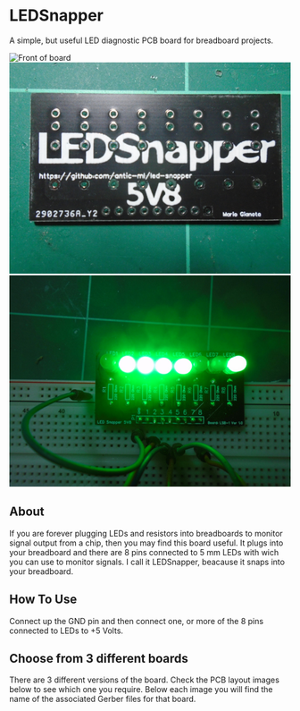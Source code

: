 # LEDSnapper
A simple, but useful LED diagnostic PCB board for breadboard projects.

![Front of board](images/font-lsb.JPG)
![Back of board](images/back-lsb.JPG)
![Breadboard](images/breadboard-shot.JPG)



About
-----

If you are forever plugging LEDs and resistors into breadboards to monitor
signal output from a chip, then you may find this board useful. It plugs
into your breadboard and there are 8 pins connected to 5 mm LEDs with
wich you can use to monitor signals. I call it LEDSnapper, beacause it 
snaps into your breadboard.

How To Use
----------

Connect up the GND pin and then connect one, or more of the 8 pins
connected to LEDs to +5 Volts.

Choose from 3 different boards
------------------------------

There are 3 different versions of the board. Check the PCB layout images
below to see which one you require. Below each image you will find the
name of the associated Gerber files for that board.




